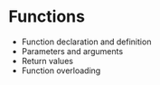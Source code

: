 # Functions

- Function declaration and definition
- Parameters and arguments
- Return values
- Function overloading
